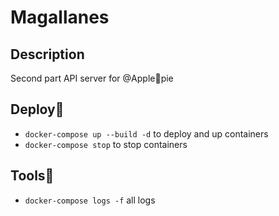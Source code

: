 # Magallanes

<!-- ![online](https://img.shields.io/website?url=http://apple-pie.fun) ![license](https://img.shields.io/github/license/bringmetheaugust/Apple_pie) ![releaze](https://img.shields.io/github/v/release/bringmetheaugust/Apple_pie) ![realise date](https://img.shields.io/github/release-date/bringmetheaugust/Apple_pie) ![issues](https://img.shields.io/github/issues-raw/bringmetheaugust/Apple_pie) ![PR](https://img.shields.io/github/issues-pr-raw/bringmetheaugust/Apple_pie) -->

## Description

Second part API server for @Apple🥧pie

<!-- ## Join

 * **test domain**: http://apple-pie.fun (185.253.218.139 **IP**) -->

## Deploy🐳

  - `docker-compose up --build -d` to deploy and up containers
  - `docker-compose stop` to stop containers

## Tools🐳

  - `docker-compose logs -f` all logs
